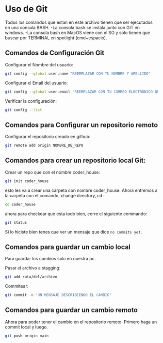 # Uso de Git
Todos los comandos que estan en este archivo tienen que ser ejecutados en una consola BASH.
-La consola bash se instala junto con GIT en windows.
-La consola bash en MacOS viene con el SO y solo tienen que buscar por TERMINAL en spotlight (cmd+espacio).

## Comandos de Configuración Git
Configurar el Nombre del usuario:
```bash
git config --global user.name "REEMPLAZAR CON TU NOMBRE Y APELLIDO"
```
Configurar el Email del usuario:
```bash
git config --global user.email "REEMPLAZAR CON TU CORREO ELECTRONICO QUE USAS EN GITHUB"
```
Verificar la configuración:

```bash
git config --list
```

## Comandos para Configurar un repositorio remoto
Configurar el repositorio creado en github:
```bash
git remote add origin NOMBRE_DE_REPO
```

## Comandos para crear un repositorio local Git:
Crear un repo que con el nombre coder_house:
```bash
git init coder_house
```
esto les va a crear una carpeta con nombre coder_house.
Ahora entremos a la carpeta con el comando, change directory, cd :
```bash
cd coder_house
```
ahora para checkear que esta todo bien, corre el siguiente commando:
```bash
git status
```
Si lo hiciste bien tenes que ver un mensaje que dice `no commits yet`.

## Comandos para guardar un cambio local
Para guardar los cambios solo en nuestra pc.


Pasar el archivo a stagging:
```bash
git add ruta/del/archivo
```
Commitear:
```bash
git commit -m "UN MENSAJE DESCRIBIENDO EL CAMBIO"
```

## Comandos para guardar un cambio remoto
Ahora para poder tener el cambio en el repositorio remoto. Primero haga un commit local y luego.
```bash
git push origin main
```
